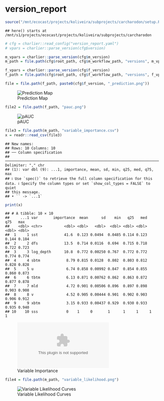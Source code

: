 version_report
================

``` r
source("/mnt/ecocast/projects/koliveira/subprojects/carcharodon/setup.R")
```

    ## here() starts at /mnt/s1/projects/ecocast/projects/koliveira/subprojects/carcharodon

``` r
# cfg = charlier::read_config("version_report.yaml")
# vpars = charlier::parse_version(cfg$version)

m_vpars = charlier::parse_version(cfg$m_version)
m_path = file.path(cfg$root_path, cfg$m_workflow_path, "versions", m_vpars[["major"]], m_vpars[["minor"]], cfg$m_version)

f_vpars = charlier::parse_version(cfg$f_version)
f_path = file.path(cfg$root_path, cfg$f_workflow_path, "versions", f_vpars[["major"]], f_vpars[["minor"]], cfg$f_version)
```

``` r
file = file.path(f_path, paste0(cfg$f_version, "_prediction.png"))
```

<figure>
<img
src="/mnt/s1/projects/ecocast/projects/koliveira/subprojects/carcharodon/workflows/forecast_workflow/versions/v01/0300/v01.0300.01/v01.0300.01_prediction.png"
alt="Prediction Map" />
<figcaption aria-hidden="true">Prediction Map</figcaption>
</figure>

``` r
file2 = file.path(f_path, "pauc.png")
```

<figure>
<img
src="/mnt/s1/projects/ecocast/projects/koliveira/subprojects/carcharodon/workflows/forecast_workflow/versions/v01/0300/v01.0300.01/pauc.png"
alt="pAUC" />
<figcaption aria-hidden="true">pAUC</figcaption>
</figure>

``` r
file3 = file.path(m_path, "variable_importance.csv")
x = readr::read_csv(file3)
```

    ## New names:
    ## Rows: 10 Columns: 10
    ## ── Column specification
    ## ──────────────────────────────────────────────────────────────────────────────────────────────────────────────────────── Delimiter: "," chr
    ## (1): var dbl (9): ...1, importance, mean, sd, min, q25, med, q75, max
    ## ℹ Use `spec()` to retrieve the full column specification for this data. ℹ Specify the column types or set `show_col_types = FALSE` to quiet
    ## this message.
    ## • `` -> `...1`

``` r
print(x)
```

    ## # A tibble: 10 × 10
    ##     ...1 var       importance  mean      sd    min   q25   med   q75   max
    ##    <dbl> <chr>          <dbl> <dbl>   <dbl>  <dbl> <dbl> <dbl> <dbl> <dbl>
    ##  1     1 sst            41.6  0.123 0.0494  0.0485 0.114 0.123 0.144 0.184
    ##  2     2 dfs            13.5  0.714 0.0116  0.694  0.715 0.718 0.722 0.723
    ##  3     3 log_depth      10.8  0.772 0.00250 0.767  0.772 0.772 0.774 0.774
    ##  4     4 sbtm            8.79 0.815 0.0128  0.802  0.803 0.812 0.828 0.828
    ##  5     5 u               6.74 0.858 0.00992 0.847  0.854 0.855 0.860 0.873
    ##  6     6 tbtm            6.13 0.871 0.00762 0.862  0.863 0.872 0.877 0.878
    ##  7     7 mld             4.72 0.901 0.00506 0.896  0.897 0.898 0.903 0.908
    ##  8     8 v               4.52 0.905 0.00444 0.901  0.902 0.903 0.906 0.912
    ##  9     9 xbtm            3.15 0.933 0.00437 0.929  0.930 0.933 0.935 0.940
    ## 10    10 sss             0    1     0       1      1     1     1     1

<figure>
<embed
src="/mnt/s1/projects/ecocast/projects/koliveira/subprojects/carcharodon/workflows/modeling_workflow/versions/v01/030/v01.030.01/variable_importance.csv" />
<figcaption aria-hidden="true">Variable Importance</figcaption>
</figure>

``` r
file4 = file.path(m_path, "variable_likelihood.png")
```

<figure>
<img
src="/mnt/s1/projects/ecocast/projects/koliveira/subprojects/carcharodon/workflows/modeling_workflow/versions/v01/030/v01.030.01/variable_likelihood.png"
alt="Variable Likelihood Curves" />
<figcaption aria-hidden="true">Variable Likelihood Curves</figcaption>
</figure>
